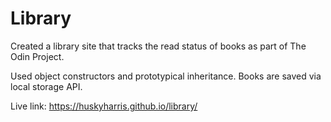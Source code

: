 # Library

Created a library site that tracks the read status of books as part of The Odin Project.

Used object constructors and prototypical inheritance. Books are saved via local storage API.

Live link: https://huskyharris.github.io/library/
